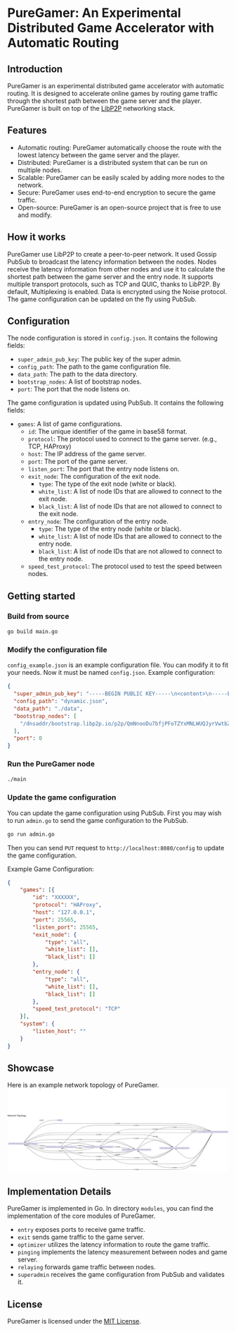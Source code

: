 # PureGamer: An Experimental Distributed Game Accelerator with Automatic Routing

## Introduction
PureGamer is an experimental distributed game accelerator with automatic routing.
It is designed to accelerate online games by routing game traffic through the shortest path between the game server and the player.
PureGamer is built on top of the [LibP2P](https://libp2p.io/) networking stack.

## Features
- Automatic routing: PureGamer automatically choose the route with the lowest latency between the game server and the player.
- Distributed: PureGamer is a distributed system that can be run on multiple nodes.
- Scalable: PureGamer can be easily scaled by adding more nodes to the network.
- Secure: PureGamer uses end-to-end encryption to secure the game traffic.
- Open-source: PureGamer is an open-source project that is free to use and modify.

## How it works
PureGamer use LibP2P to create a peer-to-peer network.
It used Gossip PubSub to broadcast the latency information between the nodes.
Nodes receive the latency information from other nodes and use it to calculate the shortest path between the game server and the entry node.
It supports multiple transport protocols, such as TCP and QUIC, thanks to LibP2P.
By default, Multiplexing is enabled.
Data is encrypted using the Noise protocol.
The game configuration can be updated on the fly using PubSub.

## Configuration
The node configuration is stored in `config.json`.
It contains the following fields:
- `super_admin_pub_key`: The public key of the super admin.
- `config_path`: The path to the game configuration file.
- `data_path`: The path to the data directory.
- `bootstrap_nodes`: A list of bootstrap nodes.
- `port`: The port that the node listens on.

The game configuration is updated using PubSub.
It contains the following fields:
- `games`: A list of game configurations.
  - `id`: The unique identifier of the game in base58 format.
  - `protocol`: The protocol used to connect to the game server. (e.g., TCP, HAProxy)
  - `host`: The IP address of the game server.
  - `port`: The port of the game server.
  - `listen_port`: The port that the entry node listens on.
  - `exit_node`: The configuration of the exit node.
    - `type`: The type of the exit node (white or black).
    - `white_list`: A list of node IDs that are allowed to connect to the exit node.
    - `black_list`: A list of node IDs that are not allowed to connect to the exit node.
  - `entry_node`: The configuration of the entry node.
    - `type`: The type of the entry node (white or black).
    - `white_list`: A list of node IDs that are allowed to connect to the entry node.
    - `black_list`: A list of node IDs that are not allowed to connect to the entry node.
  - `speed_test_protocol`: The protocol used to test the speed between nodes.

## Getting started
### Build from source
```bash
go build main.go
```

### Modify the configuration file
`config_example.json` is an example configuration file. You can modify it to fit your needs.
Now it must be named `config.json`.
Example configuration:
```json
{
  "super_admin_pub_key": "-----BEGIN PUBLIC KEY-----\n<content>\n-----END PUBLIC KEY-----",
  "config_path": "dynamic.json",
  "data_path": "./data",
  "bootstrap_nodes": [
    "/dnsaddr/bootstrap.libp2p.io/p2p/QmNnooDu7bfjPFoTZYxMNLWUQJyrVwtbZg5gBMjTezGAJN"
  ],
  "port": 0
}
```

### Run the PureGamer node
```bash
./main
```

### Update the game configuration
You can update the game configuration using PubSub.
First you may wish to run `admin.go` to send the game configuration to the PubSub.
```bash
go run admin.go
```
Then you can send `PUT` request to `http://localhost:8080/config` to update the game configuration.

Example Game Configuration:
```json
{
	"games": [{
		"id": "XXXXXX",
		"protocol": "HAProxy",
		"host": "127.0.0.1",
		"port": 25565,
		"listen_port": 25565,
		"exit_node": {
			"type": "all",
			"white_list": [],
			"black_list": []
		},
		"entry_node": {
			"type": "all",
			"white_list": [],
			"black_list": []
		},
		"speed_test_protocol": "TCP"
	}],
	"system": {
		"listen_host": ""
	}
}
```

## Showcase
Here is an example network topology of PureGamer.
![Network Topology](./.github/assets/network_example.png)

## Implementation Details
PureGamer is implemented in Go.
In directory `modules`, you can find the implementation of the core modules of PureGamer.
- `entry` exposes ports to receive game traffic.
- `exit` sends game traffic to the game server.
- `optimizer` utilizes the latency information to route the game traffic.
- `pinging` implements the latency measurement between nodes and game server.
- `relaying` forwards game traffic between nodes.
- `superadmin` receives the game configuration from PubSub and validates it.

## License
PureGamer is licensed under the [MIT License](LICENSE).
